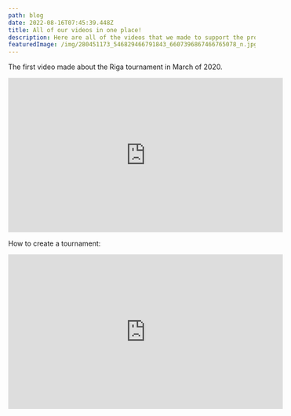 ```yaml
---
path: blog
date: 2022-08-16T07:45:39.448Z
title: All of our videos in one place!
description: Here are all of the videos that we made to support the project
featuredImage: /img/280451173_546829466791843_6607396867466765078_n.jpg
---
```

The first video made about the Riga tournament in March of 2020.

<iframe width="560" height="315" src="https://www.youtube.com/embed/rOo4TPstExQ" title="YouTube video player" frameborder="0" allow="accelerometer; autoplay; clipboard-write; encrypted-media; gyroscope; picture-in-picture" allowfullscreen></iframe>

How to create a tournament:

<iframe width="560" height="315" src="https://www.youtube.com/embed/Luzbi5IfTDk" title="YouTube video player" frameborder="0" allow="accelerometer; autoplay; clipboard-write; encrypted-media; gyroscope; picture-in-picture" allowfullscreen></iframe>